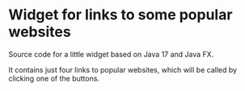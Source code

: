 # Widget for links to some popular websites

Source code for a little widget based on Java 17 and Java FX. 

It contains just four links to popular websites, which will be called by clicking one of the buttons. 